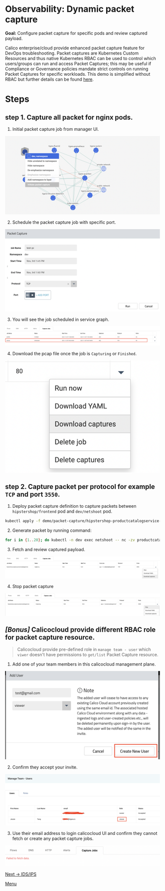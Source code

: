 # Observability: Dynamic packet capture

**Goal:** Configure packet capture for specific pods and review captured payload. 

Calico enterprise/cloud provide enhanced packet capture feature for DevOps troubleshooting. Packet captures are Kubernetes Custom Resources and thus native Kubernetes RBAC can be used to control which users/groups can run and access Packet Captures; this may be useful if Compliance or Governance policies mandate strict controls on running Packet Captures for specific workloads. This demo is simplified without RBAC but further details can be found [here](https://docs.tigera.io/v3.10/visibility/packetcapture).


# Steps

## step 1. Capture all packet for nginx pods.

 1. Initial packet capture job from manager UI. 

  ![packet capture](../img/packet-capture-ui.png)


 2. Schedule the packet capture job with specific port.

  ![test packet capture](../img/test-packet-capture.png)


 3. You will see the job scheduled in service graph.


  ![schedule packet capture](../img/schedule-packet-capture.png)


 4. Download the pcap file once the job is `Capturing` or `Finished`. 
   
  ![download packet capture](../img/download-packet-capture.png)
   

 
## step 2. Capture packet per protocol for example `TCP` and port `3550`.

 1. Deploy packet capture definition to capture packets between `hipstershop/frontend` pod and `dev/netshoot` pod.

   ```bash
   kubectl apply -f demo/packet-capture/hipstershop-productcatalogservice-pcap.yaml
   ```

 2. Generate packet by running command:
  
   ```bash
   for i in {1..20}; do kubectl -n dev exec netshoot -- nc -zv productcatalogservice.hipstershop 3550; sleep 2; done
   ```

 3. Fetch and review captured payload.

  ![download packet capture](../img/download-packet-capture-2.png)
   
 4. Stop packet capture
  
  ![stop packet capture](../img/stop-packet-capture.png)


## *[Bonus]* Calicocloud provide different RBAC role for packet capture resource. 

 > Calicocloud provide pre-defined role in `manage team - user` which `viwer` doesn't have permissions to `get/list` Packet Capture resource. 

 1. Add one of your team members in this calicocloud management plane. 

  ![create new user](../img/create-user.png)


 2. Confirm they accept your invite. 
  
  ![manage team user](../img/manage-team.png)

 3. Use their email address to login calicocloud UI and confirm they cannot fetch or create any packet capture jobs.
  
  ![fail to fetch](../img/fail-pc-file.png)




[Next -> IDS/IPS](../modules/intrusion-detection-protection.md)

[Menu](../README.md)